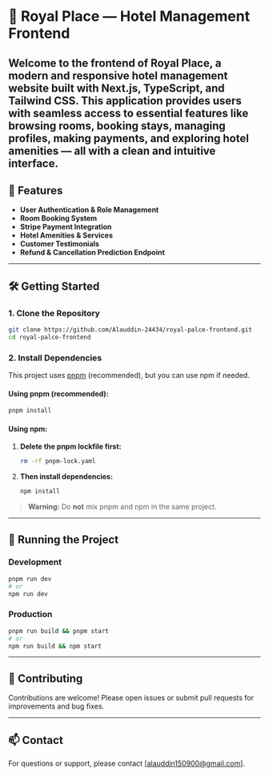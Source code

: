 # 🏨 Royal Place — Hotel Management Frontend

## Welcome to the frontend of Royal Place, a modern and responsive hotel management website built with Next.js, TypeScript, and Tailwind CSS. This application provides users with seamless access to essential features like browsing rooms, booking stays, managing profiles, making payments, and exploring hotel amenities — all with a clean and intuitive interface.

## 🚀 Features

- **User Authentication & Role Management**
- **Room Booking System**
- **Stripe Payment Integration**
- **Hotel Amenities & Services**
- **Customer Testimonials**
- **Refund & Cancellation Prediction Endpoint**

---

## 🛠 Getting Started

### 1. Clone the Repository

```bash
git clone https://github.com/Alauddin-24434/royal-palce-frontend.git
cd royal-palce-frontend
```

### 2. Install Dependencies

This project uses [pnpm](https://pnpm.io/) (recommended), but you can use npm if needed.

#### Using pnpm (recommended):

```bash
pnpm install
```

#### Using npm:

1. **Delete the pnpm lockfile first:**
   ```bash
   rm -rf pnpm-lock.yaml
   ```
2. **Then install dependencies:**
   ```bash
   npm install
   ```

> **Warning:** Do **not** mix pnpm and npm in the same project.

---

## 🚀 Running the Project

### Development

```bash
pnpm run dev
# or
npm run dev
```

### Production

```bash
pnpm run build && pnpm start
# or
npm run build && npm start
```

---

## 🤝 Contributing

Contributions are welcome! Please open issues or submit pull requests for improvements and bug fixes.

---

## 📫 Contact

For questions or support, please contact [alauddin150900@gmail.com].
